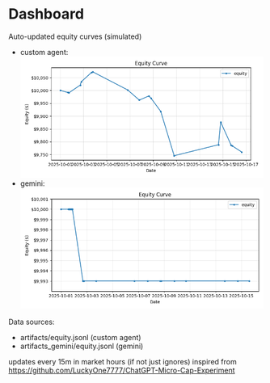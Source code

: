 # Dashboard

Auto-updated equity curves (simulated)

- custom agent: ![Equity Curve](artifacts/equity.png?v=99b6d9b)
- gemini: ![Equity Curve (Gemini)](artifacts_gemini/equity.png?v=99b6d9b)

Data sources:
- artifacts/equity.jsonl (custom agent)
- artifacts_gemini/equity.jsonl (gemini)

updates every 15m in market hours (if not just ignores)
inspired from https://github.com/LuckyOne7777/ChatGPT-Micro-Cap-Experiment